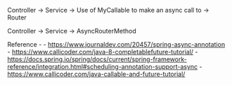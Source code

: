  Controller -> Service -> Use of MyCallable to make an async call to -> Router
 
 Controller -> Service -> AsyncRouterMethod
 
 Reference - 
 	- https://www.journaldev.com/20457/spring-async-annotation
 	- https://www.callicoder.com/java-8-completablefuture-tutorial/
 	- https://docs.spring.io/spring/docs/current/spring-framework-reference/integration.html#scheduling-annotation-support-async
 	- https://www.callicoder.com/java-callable-and-future-tutorial/
 	
 	